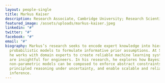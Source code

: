 ```yaml
---
layout: people-single
title: Markus Kaiser
description: Research Associate, Cambridge University; Research Scientist, Siemens AG
featured_image: /assets/uploads/markus-kaiser.jpeg
linkedin: "#"
twitter: "#"
facebook: "#"
email: "#"
biography: Markus’s research seeks to encode expert knowledge into hierarchical
  probabilistic models to formulate informative prior assumptions. At Siemens,
  he works with domain experts to create reliable machine learning systems that
  are insightful for engineers. In his research, he explores how Bayesian
  non-parametric models can be composed to enforce abstract constraints, yield
  principled reasoning under uncertainty, and enable scalable and reliable
  inference.
---
```

